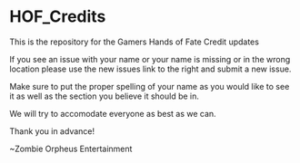 HOF_Credits
===========

This is the repository for the Gamers Hands of Fate Credit updates

If you see an issue with your name or your name is missing or in the wrong location please use the new issues link to the right and submit a new issue.

Make sure to put the proper spelling of your name as you would like to see it as well as the section you believe it should be in.

We will try to accomodate everyone as best as we can.

Thank you in advance!

~Zombie Orpheus Entertainment
